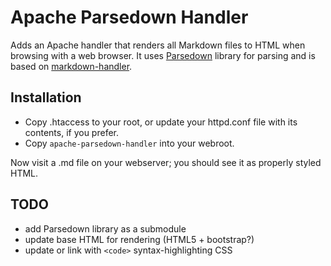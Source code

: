 # Apache Parsedown Handler

Adds an Apache handler that renders all Markdown files to HTML when browsing with a web browser.  It uses [Parsedown](https://github.com/erusev/parsedown) library for parsing and is based on [markdown-handler](https://github.com/sminnee/markdown-handler).

## Installation
* Copy .htaccess to your root, or update your httpd.conf file with its contents, if you prefer.
* Copy `apache-parsedown-handler` into your webroot.

Now visit a .md file on your webserver; you should see it as properly styled HTML.

## TODO
* add Parsedown library as a submodule
* update base HTML for rendering (HTML5 + bootstrap?)
* update or link with `<code>` syntax-highlighting CSS

